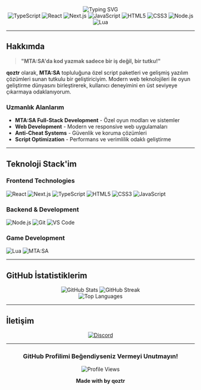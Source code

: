 <div align="center">
  <img src="https://readme-typing-svg.demolab.com?font=Fira+Code&weight=600&size=28&pause=1000&color=2E7BFF&center=true&vCenter=true&width=600&height=100&lines=Merhaba%2C+Ben+qoztr+%F0%9F%91%8B;MTA%3ASA+Full+Stack+Developer;Web+Developer;Script+Creator" alt="Typing SVG" />
</div>

<div align="center">
  <img src="https://img.shields.io/badge/TypeScript-007ACC?style=for-the-badge&logo=typescript&logoColor=white" alt="TypeScript" />
  <img src="https://img.shields.io/badge/React-20232A?style=for-the-badge&logo=react&logoColor=61DAFB" alt="React" />
  <img src="https://img.shields.io/badge/Next.js-000000?style=for-the-badge&logo=next.js&logoColor=white" alt="Next.js" />
  <img src="https://img.shields.io/badge/JavaScript-F7DF1E?style=for-the-badge&logo=javascript&logoColor=black" alt="JavaScript" />
  <img src="https://img.shields.io/badge/HTML5-E34F26?style=for-the-badge&logo=html5&logoColor=white" alt="HTML5" />
  <img src="https://img.shields.io/badge/CSS3-1572B6?style=for-the-badge&logo=css3&logoColor=white" alt="CSS3" />
  <img src="https://img.shields.io/badge/Node.js-43853D?style=for-the-badge&logo=node.js&logoColor=white" alt="Node.js" />
  <img src="https://img.shields.io/badge/Lua-2C2D72?style=for-the-badge&logo=lua&logoColor=white" alt="Lua" />
</div>

---

## **Hakkımda**

> **"MTA:SA'da kod yazmak sadece bir iş değil, bir tutku!"** 

**qoztr** olarak, **MTA:SA** topluluğuna özel script paketleri ve gelişmiş yazılım çözümleri sunan tutkulu bir geliştiriciyim. Modern web teknolojileri ile oyun geliştirme dünyasını birleştirerek, kullanıcı deneyimini en üst seviyeye çıkarmaya odaklanıyorum.

### **Uzmanlık Alanlarım**
- **MTA:SA Full-Stack Development** - Özel oyun modları ve sistemler
- **Web Development** - Modern ve responsive web uygulamaları
- **Anti-Cheat Systems** - Güvenlik ve koruma çözümleri
- **Script Optimization** - Performans ve verimlilik odaklı geliştirme

---

## **Teknoloji Stack'im**

### **Frontend Technologies**
![React](https://img.shields.io/badge/-React-61DAFB?style=flat-square&logo=react&logoColor=black)
![Next.js](https://img.shields.io/badge/-Next.js-000000?style=flat-square&logo=next.js&logoColor=white)
![TypeScript](https://img.shields.io/badge/-TypeScript-007ACC?style=flat-square&logo=typescript&logoColor=white)
![HTML5](https://img.shields.io/badge/-HTML5-E34F26?style=flat-square&logo=html5&logoColor=white)
![CSS3](https://img.shields.io/badge/-CSS3-1572B6?style=flat-square&logo=css3&logoColor=white)
![JavaScript](https://img.shields.io/badge/-JavaScript-F7DF1E?style=flat-square&logo=javascript&logoColor=black)

### **Backend & Development**
![Node.js](https://img.shields.io/badge/-Node.js-43853D?style=flat-square&logo=node.js&logoColor=white)
![Git](https://img.shields.io/badge/-Git-F05032?style=flat-square&logo=git&logoColor=white)
![VS Code](https://img.shields.io/badge/-VS_Code-007ACC?style=flat-square&logo=visual-studio-code&logoColor=white)

### **Game Development**
![Lua](https://img.shields.io/badge/-Lua-2C2D72?style=flat-square&logo=lua&logoColor=white)
![MTA:SA](https://img.shields.io/badge/-MTA:SA-FF6B35?style=flat-square&logo=multi-theft-auto&logoColor=white)

---

## **GitHub İstatistiklerim**

<div align="center">
  <img src="https://github-readme-stats.vercel.app/api?username=qoztr&show_icons=true&theme=radical&hide_border=true&bg_color=0D1117&title_color=2E7BFF&icon_color=2E7BFF&text_color=FFFFFF" alt="GitHub Stats" />
  
  <img src="https://github-readme-streak-stats.herokuapp.com/?user=qoztr&theme=radical&hide_border=true&background=0D1117&stroke=2E7BFF&ring=2E7BFF&fire=2E7BFF&currStreakNum=FFFFFF&currStreakLabel=2E7BFF&sideNums=FFFFFF&sideLabels=2E7BFF&dates=FFFFFF" alt="GitHub Streak" />
</div>

<div align="center">
  <img src="https://github-readme-stats.vercel.app/api/top-langs/?username=qoztr&layout=compact&theme=radical&hide_border=true&bg_color=0D1117&title_color=2E7BFF&text_color=FFFFFF" alt="Top Languages" />
</div>

---

## **İletişim**

<div align="center">
  <a href="https://discord.com/invite/sagyDEfrJd">
    <img src="https://img.shields.io/badge/-Discord-5865F2?style=for-the-badge&logo=discord&logoColor=white" alt="Discord" />
  </a>
</div>

---

<div align="center">
  
  ### **GitHub Profilimi Beğendiyseniz Vermeyi Unutmayın!**
  
  ![Profile Views](https://komarev.com/ghpvc/?username=qoztr&color=2E7BFF&style=for-the-badge&label=PROFILE+VIEWS)
  
  **Made with by qoztr**
  
</div>
